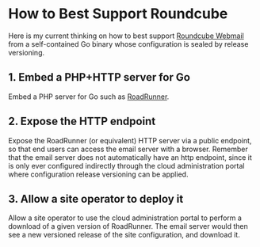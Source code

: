 # How to Best Support Roundcube

Here is my current thinking on how to best support [Roundcube Webmail](https://github.com/roundcube/roundcubemail) from a self-contained Go binary whose configuration is sealed by release versioning.

## 1. Embed a PHP+HTTP server for Go

Embed a PHP server for Go such as [RoadRunner](https://github.com/spiral/roadrunner).

## 2. Expose the HTTP endpoint

Expose the RoadRunner (or equivalent) HTTP server via a public endpoint, so that end users can access the email server with a browser. Remember that the email server does not automatically have an http endpoint, since it is only ever configured indirectly through the cloud administration portal where configuration release versioning can be applied.

## 3. Allow a site operator to deploy it

Allow a site operator to use the cloud administration portal to perform a download of a given version of RoadRunner. The email server would then see a new versioned release of the site configuration, and download it.